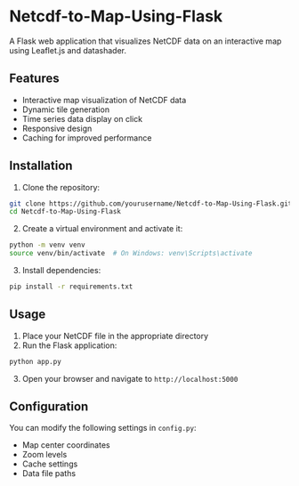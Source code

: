 # Netcdf-to-Map-Using-Flask

A Flask web application that visualizes NetCDF data on an interactive map using Leaflet.js and datashader.

## Features
- Interactive map visualization of NetCDF data
- Dynamic tile generation
- Time series data display on click
- Responsive design
- Caching for improved performance

## Installation

1. Clone the repository:
```bash
git clone https://github.com/yourusername/Netcdf-to-Map-Using-Flask.git
cd Netcdf-to-Map-Using-Flask
```

2. Create a virtual environment and activate it:
```bash
python -m venv venv
source venv/bin/activate  # On Windows: venv\Scripts\activate
```

3. Install dependencies:
```bash
pip install -r requirements.txt
```

## Usage

1. Place your NetCDF file in the appropriate directory
2. Run the Flask application:
```bash
python app.py
```
3. Open your browser and navigate to `http://localhost:5000`

## Configuration

You can modify the following settings in `config.py`:
- Map center coordinates
- Zoom levels
- Cache settings
- Data file paths